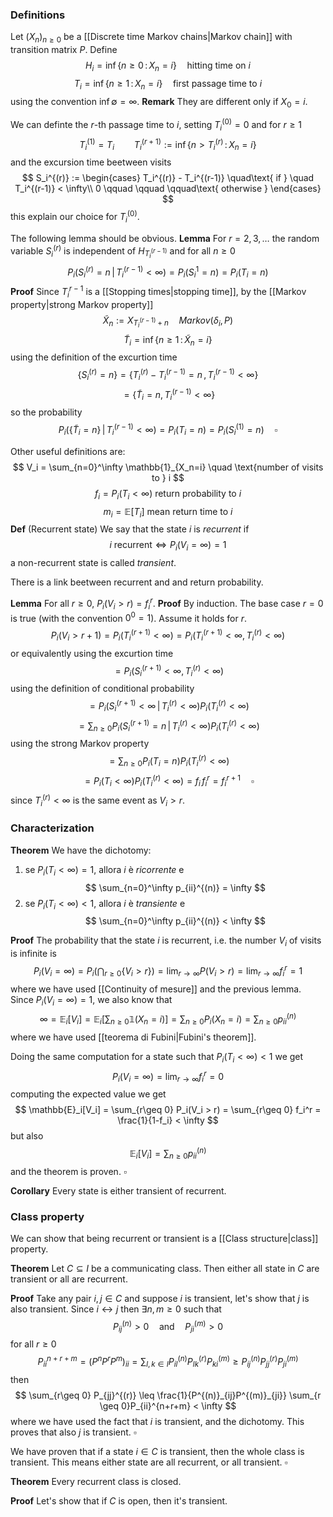 ### Definitions
Let $(X_n)_{n\geq 0}$ be a [[Discrete time Markov chains|Markov chain]] with transition matrix $P$. Define
$$
H_i = \inf\{n \geq 0\,:\, X_n = i\} \quad \text{hitting time on } i
$$
$$
T_i = \inf\{n \geq 1\,:\, X_n = i\} \quad \text{first passage time to } i
$$
using the convention $\inf{\emptyset} = \infty$.
**Remark** They are different only if $X_0 = i$.

We can definte the $r$-th passage time to $i$, setting $T_i^{(0)}=0$ and for $r \geq 1$
$$
T_i^{(1)} = T_i \qquad T_i^{(r+1)} := \inf \{n > T_i^{(r)}\,:\, X_n = i\}
$$
and the excursion time beetween visits
$$
S_i^{(r)} := 
\begin{cases}
T_i^{(r)} - T_i^{(r-1)} \quad\text{ if } \quad T_i^{(r-1)} < \infty\\
0 \qquad \qquad \qquad\text{ otherwise }
\end{cases}
$$
this explain our choice for $T_i^{(0)}$.

The following lemma should be obvious.
**Lemma** For $r = 2,3,\dots$ the random variable $S_i^{(r)}$ is independent of $H_{T_i^{(r-1)}}$ and for all $n\geq 0$ 
$$
P_i(S_i^{(r)} = n\,|\, T_i^{(r-1)}< \infty) = P_i(S_i^{1}=n) = P_i(T_i = n)
$$
**Proof** Since $T_i^{r-1}$ is a [[Stopping times|stopping time]], by the [[Markov property|strong Markov property]] 
$$
\tilde X_n := X_{T_i^{(r-1)}+n} \quad Markov(\delta_i,P) 
$$
$$
\tilde T_i = \inf \{n \geq 1 \,:\, \tilde X_n = i\}
$$
using the definition of the excurtion time
$$
\{S_i^{(r)} = n\} = \{T_i^{(r)} - T_i^{(r-1)}=n \,,\, T_i^{(r-1)} < \infty\}
$$
$$
= \{\tilde T_i = n, T_i^{(r-1)} < \infty\}
$$
so the probability
$$
P_i(\{\tilde T_i = n\} \,|\, T_i^{(r-1)} < \infty) = P_i(T_i = n) = P_i(S_i^{(1)} = n) \quad\square
$$

Other useful definitions are:
$$
V_i = \sum_{n=0}^\infty \mathbb{1}_{X_n=i} \quad \text{number of visits to } i
$$
$$
f_i = P_i(T_i < \infty) \text{ return probability to }i
$$
$$
m_i = \mathbb{E}[T_i] \text{ mean return time to }i
$$
**Def** (Recurrent state) We say that the state $i$ is _recurrent_ if 
$$
i \text{ recurrent} \iff P_i(V_i = \infty) = 1
$$
a non-recurrent state is called _transient_.

There is a link beetween recurrent and and return probability.

**Lemma** For all $r \geq 0$, $P_i(V_i > r) = f_i^r$.
**Proof** By induction. The base case $r=0$ is true (with the convention $0^0 = 1$). Assume it holds for $r$. 
$$
P_i(V_i > r+1) = P_i(T_i^{(r+1)} < \infty) = P_i(T_i^{(r+1)}< \infty,\, T_i^{(r)}< \infty)
$$
or equivalently using the excurtion time
$$
= P_i(S_i^{(r+1)}< \infty, \, T_i^{(r)}< \infty)
$$
using the definition of conditional probability
$$
= P_i(S_i^{(r+1)}< \infty \,|\, T_i^{(r)}< \infty)P_i(T_i^{(r)}< \infty)
$$
$$
= \sum_{n\geq 0}  P_i(S_i^{(r+1)} = n \,|\, T_i^{(r)}< \infty)P_i(T_i^{(r)}< \infty)
$$
using the strong Markov property
$$
= \sum_{n \geq 0} P_i(T_i=n)P_i(T_i^{(r)}< \infty)
$$
$$
= P_i(T_i < \infty)P_i(T_i^{(r)}< \infty) = f_i\,f_i^r = f_i^{r+1} \quad \square
$$
since $T_i^{(r)} < \infty$ is the same event as $V_i > r$.


### Characterization 
**Theorem** We have the dichotomy:
1. se $P_i(T_i < \infty) = 1$, allora $i$ è _ricorrente_ e 
$$
\sum_{n=0}^\infty p_{ii}^{(n)} = \infty
$$
2. se $P_i(T_i < \infty) < 1$, allora $i$ è _transiente_ e
$$
\sum_{n=0}^\infty p_{ii}^{(n)} < \infty
$$

**Proof** The probability that the state $i$ is recurrent, i.e. the number $V_i$ of visits is infinite is
$$
P_i(V_i = \infty) = P_i\left(\bigcap_{r\geq 0}\{V_i > r\} \right) = \lim_{r\to\infty} P(V_i > r) = \lim_{r\to\infty} f_i^r = 1
$$
where we have used [[Continuity of mesure]] and the previous lemma.
Since $P_i(V_i=\infty) = 1$, we also know that
$$
\infty = \mathbb{E}_i[V_i] = \mathbb{E}_i\left[\sum_{n\geq 0} \mathbb{1}(X_n=i)\right] = \sum_{n\geq 0} P_i(X_n=i) = \sum_{n\geq 0} p_{ii}^{(n)}
$$
where we have used [[teorema di Fubini|Fubini's theorem]].

Doing the same computation for a state such that $P_i(T_i < \infty) < 1$ we get
$$
P_i(V_i = \infty) = \lim_{r\to\infty} f_i^r = 0
$$
computing the expected value we get
$$
\mathbb{E}_i[V_i] = \sum_{r\geq 0} P_i(V_i > r) = \sum_{r\geq 0} f_i^r = \frac{1}{1-f_i} < \infty
$$
but also
$$
\mathbb{E}_i[V_i] = \sum_{n\geq 0} p_{ii}^{(n)}
$$
and the theorem is proven. $\square$

**Corollary** Every state is either transient of recurrent.


### Class property

We can show that being recurrent or transient is a [[Class structure|class]] property.

**Theorem** Let $C \subseteq I$ be a communicating class. Then either all state in $C$ are transient or all are recurrent.

**Proof** Take any pair $i,j \in C$ and suppose $i$ is transient, let's show that $j$ is also transient. Since $i \leftrightarrow j$ then $\exists n,m \geq 0$ such that
$$
P_{ij}^{(n)} > 0 \quad \text{and} \quad P_{ji}^{(m)} > 0
$$
for all $r \geq 0$
$$
P_{ii}^{n+r+m} = (P^nP^rP^m)_{ii} = \sum_{l,k \in I} P^{(n)}_{il}P^{(r)}_{lk}P^{(m)}_{ki} \geq P^{(n)}_{ij}P^{(r)}_{jj}P^{(m)}_{ji}
$$
then
$$
\sum_{r\geq 0} P_{jj}^{(r)} \leq \frac{1}{P^{(n)}_{ij}P^{(m)}_{ji}} \sum_{r \geq 0}P_{ii}^{n+r+m} < \infty
$$
where we have used the fact that $i$ is transient, and the dichotomy. This proves that also $j$ is transient. $\square$ 

We have proven that if a state $i \in C$ is transient, then the whole class is transient. This means either state are all recurrent, or all transient. $\square$

**Theorem** Every recurrent class is closed.

**Proof** Let's show that if $C$ is open, then it's transient. 
